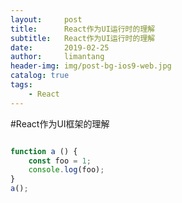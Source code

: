 ```yaml
---
layout:     post
title:      React作为UI运行时的理解
subtitle:   React作为UI运行时的理解
date:       2019-02-25
author:     limantang
header-img: img/post-bg-ios9-web.jpg
catalog: true
tags:
    - React
---
```


#React作为UI框架的理解
```javascript

function a () {
    const foo = 1;
    console.log(foo);
}
a();
```